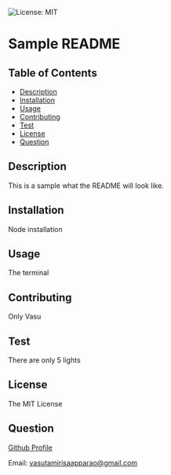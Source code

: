 
![License: MIT](https://img.shields.io/badge/License-MIT-yellow.svg)
# Sample README
## Table of Contents
- [Description](#description)
- [Installation](#installation)
- [Usage](#usage)
- [Contributing](#contributing)
- [Test](#test)
- [License](#license)
- [Question](#question)
## Description
This is a sample what the README will look like.
## Installation
Node installation
## Usage
The terminal 
## Contributing
Only Vasu
## Test
There are only 5 lights
## License
The MIT License
## Question
[Github Profile](https://github.com/Elduderino23)

Email: vasutamirisaapparao@gmail.com
